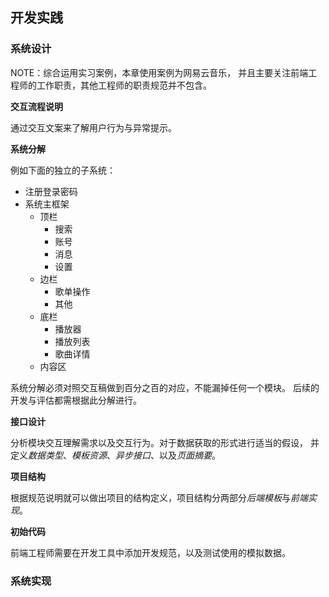 ## 开发实践

### 系统设计

NOTE：综合运用实习案例，本章使用案例为网易云音乐，
并且主要关注前端工程师的工作职责，其他工程师的职责规范并不包含。

**交互流程说明**

通过交互文案来了解用户行为与异常提示。

**系统分解**

例如下面的独立的子系统：

- 注册登录密码
- 系统主框架
  - 顶栏
    - 搜索
    - 账号
    - 消息
    - 设置
  - 边栏
    - 歌单操作
    - 其他
  - 底栏
    - 播放器
    - 播放列表
    - 歌曲详情
  - 内容区
    
系统分解必须对照交互稿做到百分之百的对应，不能漏掉任何一个模块。
后续的开发与评估都需根据此分解进行。

**接口设计**

分析模块交互理解需求以及交互行为。对于数据获取的形式进行适当的假设，
并定义*数据类型*、*模板资源*、*异步接口*、以及*页面摘要*。

**项目结构**

根据规范说明就可以做出项目的结构定义，项目结构分两部分*后端模板*与*前端实现*。

**初始代码**

前端工程师需要在开发工具中添加开发规范，以及测试使用的模拟数据。

### 系统实现


